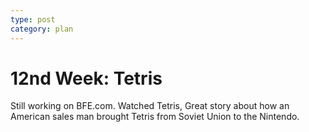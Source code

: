 ```yaml
---
type: post
category: plan
---
```


# 12nd Week: Tetris

Still working on BFE.com. Watched Tetris, Great story about how an American sales man brought Tetris from Soviet Union to the Nintendo.
